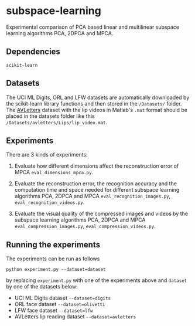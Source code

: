 # subspace-learning
Experimental comparison of PCA based linear and multilinear subspace learning
algorithms PCA, 2DPCA and MPCA.

## Dependencies
`scikit-learn`

## Datasets
The UCI ML Digits, ORL and LFW datasets are automatically downloaded by the scikit-learn library
functions and then stored in the `/Datasets/` folder. 
The [AVLetters](http://www.ee.surrey.ac.uk/Projects/LILiR/datasets/avletters1/index.html)
dataset with the lip videos in Matlab's `.mat` format should be placed in the datasets
folder like this `/Datasets/avletters/Lips/lip_video.mat`.

## Experiments
There are 3 kinds of experiments:
1. Evaluate how different dimensions affect the reconstruction error of MPCA
`eval_dimensions_mpca.py`.

2. Evaluate the reconstruction error, the recognition accuracy and the
computation time and space needed for different subspace learning algorithms
PCA, 2DPCA and MPCA `eval_recognition_images.py`, `eval_recognition_videos.py`.

3. Evaluate the visual quality of the compressed images and videos by the 
subspace learning algorithms PCA, 2DPCA and MPCA 
`eval_compression_images.py`, `eval_compression_videos.py`.

## Running the experiments
The experiments can be run as follows
```
python experiment.py --dataset=dataset
```
by replacing `experiment.py` with one of the experiments above and `dataset` by one of the datasets below:
- UCI ML Digits dataset `--dataset=digits`
- ORL face dataset `--dataset=olivetti`
- LFW face dataset `--dataset=lfw`
- AVLetters lip reading dataset `--dataset=avletters`
